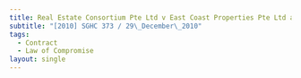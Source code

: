 ```yaml
---
title: Real Estate Consortium Pte Ltd v East Coast Properties Pte Ltd and another
subtitle: "[2010] SGHC 373 / 29\_December\_2010"
tags:
  - Contract
  - Law of Compromise
layout: single
---
```


